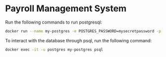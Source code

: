 # Payroll Management System

Run the following commands to run postgresql:
```bash
docker run --name my-postgres -e POSTGRES_PASSWORD=mysecretpassword -p 5432:5432 -d --rm postgres:13-alpine
```

To interact with the database through psql, run the following command:
```bash
docker exec -it -u postgres my-postgres psql
```

